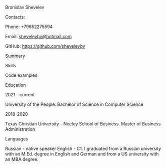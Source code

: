 Bronislav Shevelev

Contacts:

Phone: +79652275594

Email: shevelevbv@hotmail.com

GitHub: https://github.com/shevelevbv

Summary

Skills

Code examples

Education 

2021 - current

University of the People. Bachelor of Science in Computer Science

2018-2020

Texas Christian University - Neeley School of Business. Master of Business Administration

Languages

Russian - native speaker
English - C1. I graduated from a Russian university with an M.Ed. degree in English and German and 
              from a US university with an MBA degree.
